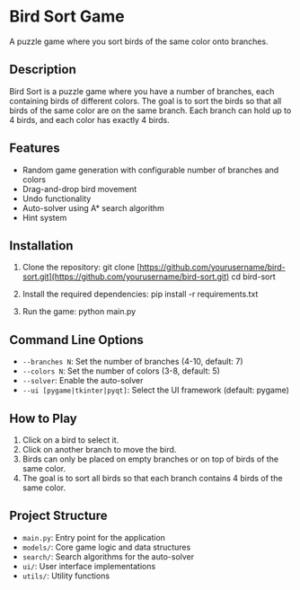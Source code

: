 # Bird Sort Game

A puzzle game where you sort birds of the same color onto branches.

## Description

Bird Sort is a puzzle game where you have a number of branches, each containing birds of different colors. The goal is to sort the birds so that all birds of the same color are on the same branch. Each branch can hold up to 4 birds, and each color has exactly 4 birds.

## Features

- Random game generation with configurable number of branches and colors
- Drag-and-drop bird movement
- Undo functionality
- Auto-solver using A* search algorithm
- Hint system

## Installation

1. Clone the repository:
git clone [https://github.com/yourusername/bird-sort.git](https://github.com/yourusername/bird-sort.git)
cd bird-sort

2. Install the required dependencies:
pip install -r requirements.txt

3. Run the game:
python main.py

## Command Line Options

- `--branches N`: Set the number of branches (4-10, default: 7)
- `--colors N`: Set the number of colors (3-8, default: 5)
- `--solver`: Enable the auto-solver
- `--ui [pygame|tkinter|pyqt]`: Select the UI framework (default: pygame)

## How to Play

1. Click on a bird to select it.
2. Click on another branch to move the bird.
3. Birds can only be placed on empty branches or on top of birds of the same color.
4. The goal is to sort all birds so that each branch contains 4 birds of the same color.

## Project Structure

- `main.py`: Entry point for the application
- `models/`: Core game logic and data structures
- `search/`: Search algorithms for the auto-solver
- `ui/`: User interface implementations
- `utils/`: Utility functions
